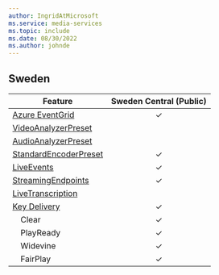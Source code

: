 ```yaml
---
author: IngridAtMicrosoft
ms.service: media-services
ms.topic: include
ms.date: 08/30/2022
ms.author: johnde
---
```


<!--Feature availability in region-->
## Sweden

| Feature | Sweden Central (Public) |
| ------- | :---------------------: |
| [Azure EventGrid](../monitoring/reacting-to-media-services-events.md) |&#10003;|
| [VideoAnalyzerPreset](../analyze-video-audio-files-concept.md)        |<!--Central (Public)-->|
| [AudioAnalyzerPreset](../analyze-video-audio-files-concept.md)        |<!--Central (Public)-->|
| [StandardEncoderPreset](../encode-concept.md)                         |&#10003;|
| [LiveEvents](../stream-live-streaming-concept.md)                     |&#10003;|
| [StreamingEndpoints](../stream-streaming-endpoint-concept.md)         |&#10003;|
| [LiveTranscription](../live-event-live-transcription-how-to.md)       |<!--Central (Public)-->|
| [Key Delivery](../drm-content-protection-concept.md)                  |&#10003;|
| &emsp;Clear                                                           |&#10003;|
| &emsp;PlayReady                                                       |&#10003;|
| &emsp;Widevine                                                        |&#10003;|
| &emsp;FairPlay                                                        |&#10003;|
